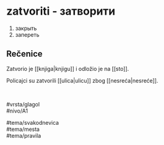 # zatvoriti - затворити

1. закрыть  
2. запереть  

## Rečenice

Zatvorio je [[knjiga|knjigu]] i odložio je na [[sto]].  

Policajci su zatvorili [[ulica|ulicu]] zbog [[nesreća|nesreće]].  

<br>

#vrsta/glagol  
#nivo/A1  

#tema/svakodnevica  
#tema/mesta  
#tema/pravila  
